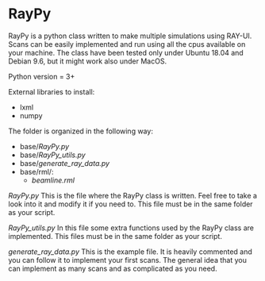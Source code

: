 
# RayPy

RayPy is a python class written to make multiple simulations using RAY-UI.
Scans can be easily implemented and run using all the cpus available on your machine.
The class have been tested only under Ubuntu 18.04 and Debian 9.6, but it might work also under MacOS.

Python version = 3+

External libraries to install:
- lxml
- numpy
    

The folder is organized in the following way:
   - base/_RayPy.py_
   - base/_RayPy_utils.py_
   - base/_generate_ray_data.py_
   - base/rml/:
        - _beamline.rml_
        
_RayPy.py_
This is the file where the RayPy class is written. Feel free to take a look into it and modify it if you need to. This file must be in the same folder as your script.

_RayPy_utils.py_
In this file some extra functions used by the RayPy class are implemented. This files must be in the same folder as your script. 

_generate_ray_data.py_
This is the example file. It is heavily commented and you can follow it to implement your first scans. The general idea that you can implement as many scans and as complicated as you need. 
